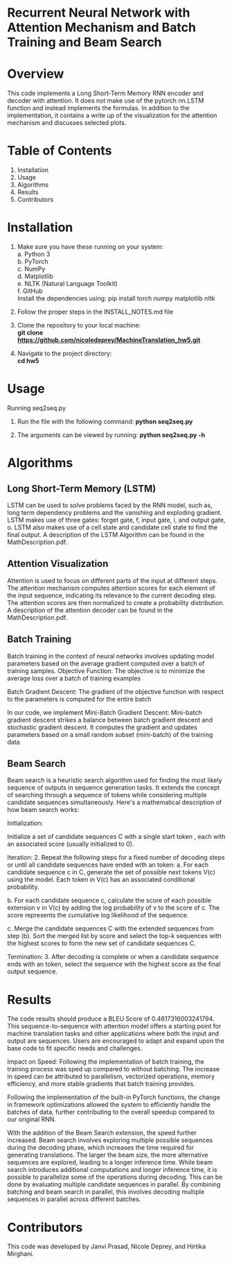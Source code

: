 # Recurrent Neural Network with Attention Mechanism and Batch Training and Beam Search
# Overview
This code implements a Long Short-Term Memory RNN encoder and decoder with attention. It does not make use of the pytorch nn.LSTM function and instead implements the formulas. In addition to the implementation, it contains a write up of the visualization for the attention mechanism and discusses selected plots.

# Table of Contents
1. Installation
2. Usage
3. Algorithms
4. Results
5. Contributors


# Installation
1. Make sure you have these running on your system:  
a. Python 3  
b. PyTorch  
c. NumPy  
d. Matplotlib  
e. NLTK (Natural Language Toolkit)  
f. GitHub  
Install the dependencies using: pip install torch numpy matplotlib nltk  

2. Follow the proper steps in the INSTALL_NOTES.md file

2. Clone the repository to your local machine:  
   **git clone https://github.com/nicoledeprey/MachineTranslation_hw5.git**

2. Navigate to the project directory:  
**cd hw5**


# Usage
Running seq2seq.py


1. Run the file with the following command:
**python seq2seq.py**

2. The arguments can be viewed by running:
**python seq2seq.py -h**


# Algorithms
## Long Short-Term Memory (LSTM)  
LSTM can be used to solve problems faced by the RNN model, such as, long term dependency problems and the vanishing and exploding gradient. LSTM makes use of three gates: forget gate, f, input gate, i, and output gate, o. LSTM also makes use of a cell state and candidate cell state to find the final output. A description of the LSTM Algorithm can be found in the MathDescription.pdf.


## Attention Visualization  
Attention is used to focus on different parts of the input at different steps. The attention mechanism computes attention scores for each element of the input sequence, indicating its relevance to the current decoding step. The attention scores are then normalized to create a probability distribution. A description of the attention decoder can be found in the MathDescription.pdf.

## Batch Training
Batch training in the context of neural networks involves updating model parameters based on the average gradient computed over a batch of training samples. 
Objective Function:
The objective is to minimize the average loss over a batch of training examples

Batch Gradient Descent:
The gradient of the objective function with respect to the parameters  is computed for the entire batch

In our code, we implement Mini-Batch Gradient Descent:
Mini-batch gradient descent strikes a balance between batch gradient descent and stochastic gradient descent. It computes the gradient and updates parameters based on a small random subset (mini-batch) of the training data



## Beam Search
Beam search is a heuristic search algorithm used for finding the most likely sequence of outputs in sequence generation tasks. It extends the concept of searching through a sequence of tokens while considering multiple candidate sequences simultaneously. Here's a mathematical description of how beam search works:

Initialization:

Initialize a set of candidate sequences C with a single start token <SOS>, each with an associated score (usually initialized to 0).

Iteration:
2. Repeat the following steps for a fixed number of decoding steps or until all candidate sequences have ended with an <EOS> token:
a. For each candidate sequence c in C, generate the set of possible next tokens V(c) using the model. Each token in V(c) has an associated conditional probability.

b. For each candidate sequence c, calculate the score of each possible extension v in V(c) by adding the log probability of v to the score of c. The score represents the cumulative log likelihood of the sequence.

c. Merge the candidate sequences C with the extended sequences from step (b). Sort the merged list by score and select the top-k sequences with the highest scores to form the new set of candidate sequences C.


Termination:
3. After decoding is complete or when a candidate sequence ends with an <EOS> token, select the sequence with the highest score as the final output sequence.


# Results
The code results should produce a BLEU Score of 0.4617316003241794.  
This sequence-to-sequence with attention model offers a starting point for machine translation tasks and other applications where both the input and output are sequences. Users are encouraged to adapt and expand upon the base code to fit specific needs and challenges.

Impact on Speed:
Following the implementation of batch training, the training process was sped up compared to without batching. The increase in speed can be attributed to parallelism, vectorized operations, memory efficiency, and more stable gradients that batch training provides.

Following the implementation of the built-in PyTorch functions, the change in framework optimizations allowed the system to efficiently handle the batches of data, further contributing to the overall speedup compared to our original RNN.

With the addition of the Beam Search extension, the speed further increased. Beam search involves exploring multiple possible sequences during the decoding phase, which increases the time required for generating translations. The larger the beam size, the more alternative sequences are explored, leading to a longer inference time. While beam search introduces additional computations and longer inference time, it is possible to parallelize some of the operations during decoding. This can be done by evaluating multiple candidate sequences in parallel. By combining batching and beam search in parallel, this involves decoding multiple sequences in parallel across different batches.



# Contributors
This code was developed by Janvi Prasad, Nicole Deprey, and Hirtika Mirghani.
